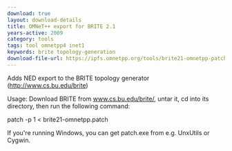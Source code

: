 ```yaml
---
download: true
layout: download-details
title: OMNeT++ export for BRITE 2.1
years-active: 2009
category: tools
tags: tool omnetpp4 inet1
keywords: brite topology-generation
download-file-url: https://ipfs.omnetpp.org/tools/brite21-omnetpp-patch.tgz
---
```


Adds NED export to the BRITE topology generator (http://www.cs.bu.edu/brite)

Usage: Download BRITE from www.cs.bu.edu/brite/, untar it, cd into its directory, then run the following command:

  patch -p 1 < brite21-omnetpp.patch

If you're running Windows, you can get patch.exe from e.g. UnxUtils or Cygwin.
